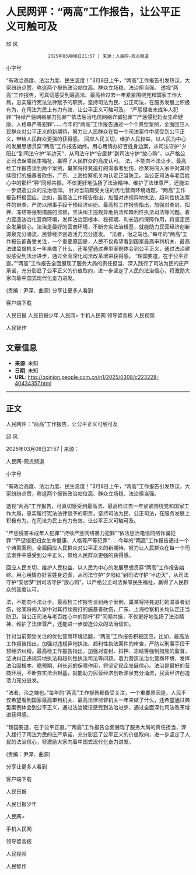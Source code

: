 # 人民网评：“两高”工作报告，让公平正义可触可及

邱 风


					2025年03月08日21:57 | 来源：人民网-观点频道


小字号





“有政治高度、法治力度、民生温度！”3月8日上午，“两高”工作报告引发热议，大家纷纷点赞，称这两个报告政治站位高、群众立场稳、法治担当强。
透视“两高”工作报告，可真切感受到最高法、最高检过去一年紧紧围绕党和国家工作大局，忠实履行宪法法律赋予的职责，坚持司法为民、公正司法，在服务发展上积极有为，在司法为民上有力有效，让公平正义可触可及。
“严惩侵害未成年人犯罪”“持续严惩网络暴力犯罪”“依法惩治电信网络诈骗犯罪”“严惩侵犯妇女生命健康、人格尊严等犯罪”……今年的“两高”工作报告通过一个个典型案例，全面回应人民群众对公平正义的新期待，努力让人民群众在每一个司法案件中感受到公平正义，带给人民群众更强的获得感。
回应人民关切、维护人民权益，以人民为中心的发展思想贯穿“两高”工作报告始终。用心用情办好百姓身边案，从司法守护“夕阳红”到司法守护“半边天”，从司法守护“安居梦”到司法守护“放心购”，以严格公正司法保障民生福祉，赢得了人民群众的高度认可。
法，不能向不法让步。最高检工作报告谈到两个案例，巢某将持凳追打的滋事者划伤，徐某将闯入家中对其持续殴打的施暴者砍伤，广东、上海检察机关均认定正当防卫。当公正司法与老百姓心中的那杆“秤”同频共振，不仅更好地弘扬了法治精神、维护了法律尊严，还能进一步塑造公众的法治信仰。
针对当前颇受关注的优化营商环境话题，“两高”工作报告积极回应。比如，最高法工作报告指出，加强对违规异地执法、趋利性执法案件的审查，严防以刑事手段干预经济纠纷。最高检工作报告指出，加强对查封、扣押、冻结等强制措施的监督，坚决纠正违规异地执法和趋利性执法司法等问题。着力营造法治化营商环境，发挥法治固根本、稳预期、利长远的保障作用，将坚定民企发展信心。法治是最好的营商环境，不断夯实法治根基，就能助力民营经济创新源泉充分涌流，民营经济创造活力充分迸发。
“法者，治之端也。”每年的“两高”工作报告都备受关注，一个重要原因是，人民不仅希望看到国家最高审判机关、最高法律监督机关一年来做了什么，还希望通过典型案例体会到公平正义，通过法治建设感受到法治进步，通过全面深化司法改革增进获得感。
“理国要道，在于公平正直。”“两高”工作报告全面展现了服务大局的责任担当，深入践行了司法为民的庄严承诺，充分彰显了公平正义的价值取向，进一步坚定了人民的法治信心，将激励大家向着中国式现代化奋力进发。

(责编：尹深、曲源)
分享让更多人看到  


客户端下载

人民日报
人民日报少年
人民网+
手机人民网
领导留言板
人民视频

人民智作

## 文章信息

- **来源**: 未知
- **日期**: 未知
- **URL**: http://opinion.people.com.cn/n1/2025/0308/c223228-40434357.html

---

## 正文

人民网评：“两高”工作报告，让公平正义可触可及

邱 风

2025年03月08日21:57 | 来源：

人民网-观点频道

小字号

“有政治高度、法治力度、民生温度！”3月8日上午，“两高”工作报告引发热议，大家纷纷点赞，称这两个报告政治站位高、群众立场稳、法治担当强。

透视“两高”工作报告，可真切感受到最高法、最高检过去一年紧紧围绕党和国家工作大局，忠实履行宪法法律赋予的职责，坚持司法为民、公正司法，在服务发展上积极有为，在司法为民上有力有效，让公平正义可触可及。

“严惩侵害未成年人犯罪”“持续严惩网络暴力犯罪”“依法惩治电信网络诈骗犯罪”“严惩侵犯妇女生命健康、人格尊严等犯罪”……今年的“两高”工作报告通过一个个典型案例，全面回应人民群众对公平正义的新期待，努力让人民群众在每一个司法案件中感受到公平正义，带给人民群众更强的获得感。

回应人民关切、维护人民权益，以人民为中心的发展思想贯穿“两高”工作报告始终。用心用情办好百姓身边案，从司法守护“夕阳红”到司法守护“半边天”，从司法守护“安居梦”到司法守护“放心购”，以严格公正司法保障民生福祉，赢得了人民群众的高度认可。

法，不能向不法让步。最高检工作报告谈到两个案例，巢某将持凳追打的滋事者划伤，徐某将闯入家中对其持续殴打的施暴者砍伤，广东、上海检察机关均认定正当防卫。当公正司法与老百姓心中的那杆“秤”同频共振，不仅更好地弘扬了法治精神、维护了法律尊严，还能进一步塑造公众的法治信仰。

针对当前颇受关注的优化营商环境话题，“两高”工作报告积极回应。比如，最高法工作报告指出，加强对违规异地执法、趋利性执法案件的审查，严防以刑事手段干预经济纠纷。最高检工作报告指出，加强对查封、扣押、冻结等强制措施的监督，坚决纠正违规异地执法和趋利性执法司法等问题。着力营造法治化营商环境，发挥法治固根本、稳预期、利长远的保障作用，将坚定民企发展信心。法治是最好的营商环境，不断夯实法治根基，就能助力民营经济创新源泉充分涌流，民营经济创造活力充分迸发。

“法者，治之端也。”每年的“两高”工作报告都备受关注，一个重要原因是，人民不仅希望看到国家最高审判机关、最高法律监督机关一年来做了什么，还希望通过典型案例体会到公平正义，通过法治建设感受到法治进步，通过全面深化司法改革增进获得感。

“理国要道，在于公平正直。”“两高”工作报告全面展现了服务大局的责任担当，深入践行了司法为民的庄严承诺，充分彰显了公平正义的价值取向，进一步坚定了人民的法治信心，将激励大家向着中国式现代化奋力进发。

(责编：尹深、曲源)

分享让更多人看到

客户端下载

人民日报

人民日报少年

人民网+

手机人民网

领导留言板

人民视频

人民智作

